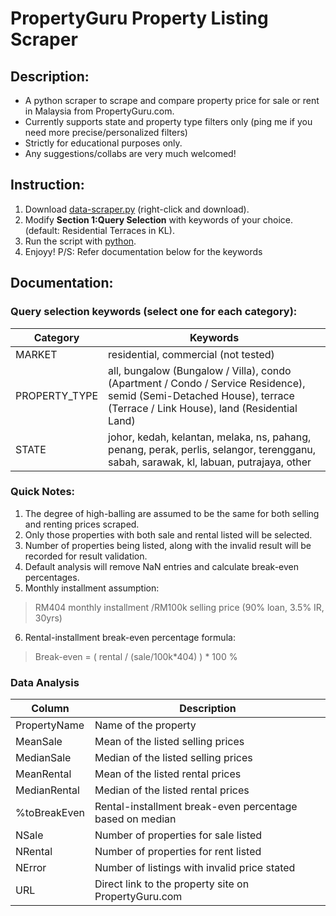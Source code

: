# PropertyGuru Property Listing Scraper
## Description:
- A python scraper to scrape and compare property price for sale or rent in Malaysia from PropertyGuru.com.
- Currently supports state and property type filters only (ping me if you need more precise/personalized filters)
- Strictly for educational purposes only.
- Any suggestions/collabs are very much welcomed!

## Instruction:
1. Download [data-scraper.py](https://raw.githubusercontent.com/DicksonC96/PropertyGuru-Scraper/main/data-scraper.py) (right-click and download).
2. Modify __Section 1:Query Selection__ with keywords of your choice. (default: Residential Terraces in KL).
3. Run the script with [python](https://www.python.org/).
4. Enjoyy!
P/S: Refer documentation below for the keywords

## Documentation:
### Query selection keywords (select one for each category):
|Category|Keywords|
|--|--|
|MARKET|residential, commercial (not tested)|
|PROPERTY_TYPE|all, bungalow (Bungalow / Villa), condo (Apartment / Condo / Service Residence), semid (Semi-Detached House), terrace (Terrace / Link House), land (Residential Land)|
|STATE|johor, kedah, kelantan, melaka, ns, pahang, penang, perak, perlis, selangor, terengganu, sabah, sarawak, kl, labuan, putrajaya, other|

### Quick Notes:
1. The degree of high-balling are assumed to be the same for both selling and renting prices scraped.
2. Only those properties with both sale and rental listed will be selected.
3. Number of properties being listed, along with the invalid result will be recorded for result validation.
4. Default analysis will remove NaN entries and calculate break-even percentages.
5. Monthly installment assumption:
> RM404 monthly installment /RM100k selling price (90% loan, 3.5% IR, 30yrs)
6. Rental-installment break-even percentage formula:
> Break-even = ( rental / (sale/100k*404) ) * 100 %

### Data Analysis
|Column|Description|
|--|--|
|PropertyName|Name of the property|
|MeanSale|Mean of the listed selling prices|
|MedianSale|Median of the listed selling prices|
|MeanRental|Mean of the listed rental prices|
|MedianRental|Median of the listed rental prices|
|%toBreakEven|Rental-installment break-even percentage based on median|
|NSale|Number of properties for sale listed|
|NRental|Number of properties for rent listed|
|NError|Number of listings with invalid price stated|
|URL|Direct link to the property site on PropertyGuru.com|
